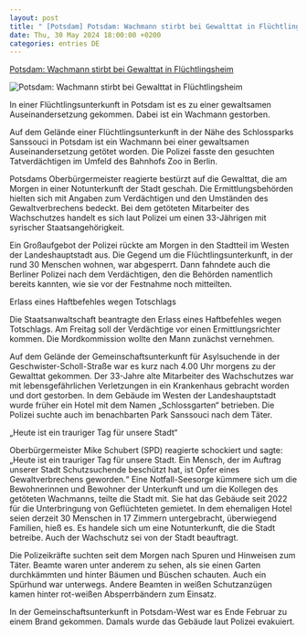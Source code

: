 ```yaml
---
layout: post
title: " [Potsdam] Potsdam: Wachmann stirbt bei Gewalttat in Flüchtlingsheim"
date: Thu, 30 May 2024 18:00:00 +0200
categories: entries DE
---
```

[Potsdam: Wachmann stirbt bei Gewalttat in Flüchtlingsheim](https://www.schwaebische.de/panorama/potsdam-wachmann-stirbt-bei-gewalttat-in-fluechtlingsheim-2569076)

![Potsdam: Wachmann stirbt bei Gewalttat in Flüchtlingsheim](https://cdn.schwaebische.de/2024/05/30/4b66c6db-7127-49d7-aa78-91e5727ca14d.jpeg)

In einer Flüchtlingsunterkunft in Potsdam ist es zu einer gewaltsamen Auseinandersetzung gekommen. Dabei ist ein Wachmann gestorben.

Auf dem Gelände einer Flüchtlingsunterkunft in der Nähe des Schlossparks Sanssouci in Potsdam ist ein Wachmann bei einer gewaltsamen Auseinandersetzung getötet worden. Die Polizei fasste den gesuchten Tatverdächtigen im Umfeld des Bahnhofs Zoo in Berlin.

Potsdams Oberbürgermeister reagierte bestürzt auf die Gewalttat, die am Morgen in einer Notunterkunft der Stadt geschah. Die Ermittlungsbehörden hielten sich mit Angaben zum Verdächtigen und den Umständen des Gewaltverbrechens bedeckt. Bei dem getöteten Mitarbeiter des Wachschutzes handelt es sich laut Polizei um einen 33-Jährigen mit syrischer Staatsangehörigkeit.

Ein Großaufgebot der Polizei rückte am Morgen in den Stadtteil im Westen der Landeshauptstadt aus. Die Gegend um die Flüchtlingsunterkunft, in der rund 30 Menschen wohnen, war abgesperrt. Dann fahndete auch die Berliner Polizei nach dem Verdächtigen, den die Behörden namentlich bereits kannten, wie sie vor der Festnahme noch mitteilten.

Erlass eines Haftbefehles wegen Totschlags

Die Staatsanwaltschaft beantragte den Erlass eines Haftbefehles wegen Totschlags. Am Freitag soll der Verdächtige vor einen Ermittlungsrichter kommen. Die Mordkommission wollte den Mann zunächst vernehmen.

Auf dem Gelände der Gemeinschaftsunterkunft für Asylsuchende in der Geschwister-Scholl-Straße war es kurz nach 4.00 Uhr morgens zu der Gewalttat gekommen. Der 33-Jahre alte Mitarbeiter des Wachschutzes war mit lebensgefährlichen Verletzungen in ein Krankenhaus gebracht worden und dort gestorben. In dem Gebäude im Westen der Landeshauptstadt wurde früher ein Hotel mit dem Namen „Schlossgarten“ betrieben. Die Polizei suchte auch im benachbarten Park Sanssouci nach dem Täter.

„Heute ist ein trauriger Tag für unsere Stadt“

Oberbürgermeister Mike Schubert (SPD) reagierte schockiert und sagte: „Heute ist ein trauriger Tag für unsere Stadt. Ein Mensch, der im Auftrag unserer Stadt Schutzsuchende beschützt hat, ist Opfer eines Gewaltverbrechens geworden.“ Eine Notfall-Seesorge kümmere sich um die Bewohnerinnen und Bewohner der Unterkunft und um die Kollegen des getöteten Wachmanns, teilte die Stadt mit. Sie hat das Gebäude seit 2022 für die Unterbringung von Geflüchteten gemietet. In dem ehemaligen Hotel seien derzeit 30 Menschen in 17 Zimmern untergebracht, überwiegend Familien, hieß es. Es handele sich um eine Notunterkunft, die die Stadt betreibe. Auch der Wachschutz sei von der Stadt beauftragt.

Die Polizeikräfte suchten seit dem Morgen nach Spuren und Hinweisen zum Täter. Beamte waren unter anderem zu sehen, als sie einen Garten durchkämmten und hinter Bäumen und Büschen schauten. Auch ein Spürhund war unterwegs. Andere Beamten in weißen Schutzanzügen kamen hinter rot-weißen Absperrbändern zum Einsatz.

In der Gemeinschaftsunterkunft in Potsdam-West war es Ende Februar zu einem Brand gekommen. Damals wurde das Gebäude laut Polizei evakuiert.

